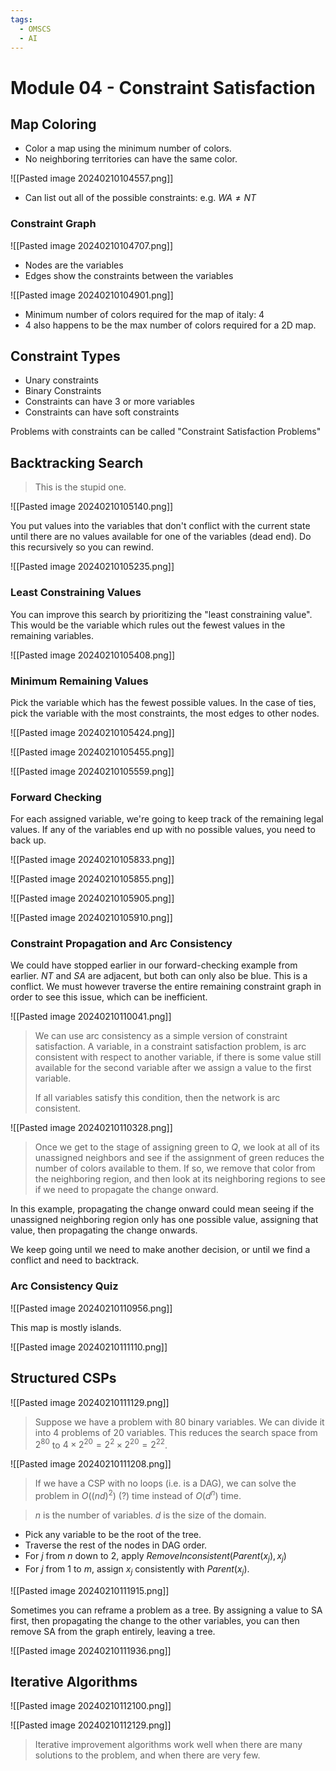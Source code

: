 ```yaml
---
tags:
  - OMSCS
  - AI
---
```

# Module 04 - Constraint Satisfaction

## Map Coloring
- Color a map using the minimum number of colors.
- No neighboring territories can have the same color.

![[Pasted image 20240210104557.png]]

- Can list out all of the possible constraints: e.g. $WA \ne NT$

### Constraint Graph
![[Pasted image 20240210104707.png]]

- Nodes are the variables
- Edges show the constraints between the variables

![[Pasted image 20240210104901.png]]

- Minimum number of colors required for the map of italy: 4
- 4 also happens to be the max number of colors required for a 2D map.

## Constraint Types
- Unary constraints
- Binary Constraints
- Constraints can have 3 or more variables
- Constraints can have soft constraints

Problems with constraints can be called "Constraint Satisfaction Problems"

## Backtracking Search
> This is the stupid one.

![[Pasted image 20240210105140.png]]

You put values into the variables that don't conflict with the current state until there are no values available for one of the variables (dead end). Do this recursively so you can rewind.

![[Pasted image 20240210105235.png]]

### Least Constraining Values
You can improve this search by prioritizing the "least constraining value". This would be the variable which rules out the fewest values in the remaining variables.

![[Pasted image 20240210105408.png]]

### Minimum Remaining Values
Pick the variable which has the fewest possible values. In the case of ties, pick the variable with the most constraints, the most edges to other nodes.

![[Pasted image 20240210105424.png]]

![[Pasted image 20240210105455.png]]

![[Pasted image 20240210105559.png]]

### Forward Checking
For each assigned variable, we're going to keep track of the remaining legal values. If any of the variables end up with no possible values, you need to back up.

![[Pasted image 20240210105833.png]]

![[Pasted image 20240210105855.png]]

![[Pasted image 20240210105905.png]]

![[Pasted image 20240210105910.png]]

### Constraint Propagation and Arc Consistency
We could have stopped earlier in our forward-checking example from earlier. $NT$ and $SA$ are adjacent, but both can only also be blue. This is a conflict. We must however traverse the entire remaining constraint graph in order to see this issue, which can be inefficient.

![[Pasted image 20240210110041.png]]

> We can use arc consistency as a simple version of constraint satisfaction. A variable, in a constraint satisfaction problem, is arc consistent with respect to another variable, if there is some value still available for the second variable after we assign a value to the first variable.
> 
> If all variables satisfy this condition, then the network is arc consistent.

![[Pasted image 20240210110328.png]]

> Once we get to the stage of assigning green to $Q$, we look at all of its unassigned neighbors and see if the assignment of green reduces the number of colors available to them. If so, we remove that color from the neighboring region, and then look at its neighboring regions to see if we need to propagate the change onward.

In this example, propagating the change onward could mean seeing if the unassigned neighboring region only has one possible value, assigning that value, then propagating the change onwards.

We keep going until we need to make another decision, or until we find a conflict and need to backtrack.

### Arc Consistency Quiz
![[Pasted image 20240210110956.png]]

This map is mostly islands.

![[Pasted image 20240210111110.png]]

## Structured CSPs
![[Pasted image 20240210111129.png]]

> Suppose we have a problem with 80 binary variables. We can divide it into 4 problems of 20 variables. This reduces the search space from $2^{80}$ to $4\times2^{20}=2^2\times2^{20}=2^{22}$. 

![[Pasted image 20240210111208.png]]

> If we have a CSP with no loops (i.e. is a DAG), we can solve the problem in $O((nd)^2)$ (?) time instead of $O(d^n)$ time.

> $n$ is the number of variables.
> $d$ is the size of the domain.

- Pick any variable to be the root of the tree.
- Traverse the rest of the nodes in DAG order.
- For $j$ from $n$ down to $2$, apply $RemoveInconsistent(Parent(x_j), x_j)$ 
- For $j$ from $1$ to $m$, assign $x_j$ consistently with $Parent(x_j)$.

![[Pasted image 20240210111915.png]]

Sometimes you can reframe a problem as a tree. By assigning a value to SA first, then propagating the change to the other variables, you can then remove SA from the graph entirely, leaving a tree.

![[Pasted image 20240210111936.png]]

## Iterative Algorithms
![[Pasted image 20240210112100.png]]

![[Pasted image 20240210112129.png]]

> Iterative improvement algorithms work well when there are many solutions to the problem, and when there are very few.

